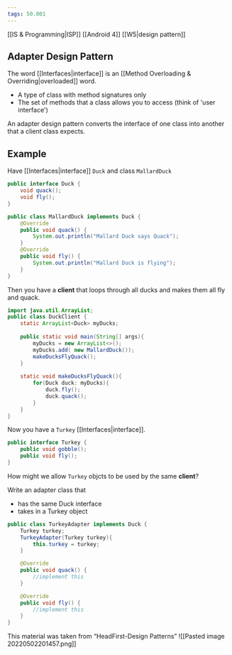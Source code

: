 ```yaml
---
tags: 50.001
---
```

[[IS & Programming|ISP]]
[[Android 4]]
[[W5|design pattern]]

## Adapter Design Pattern
The word [[Interfaces|interface]] is an [[Method Overloading & Overriding|overloaded]] word.
- A type of class with method signatures only
- The set of methods that a class allows you to access (think of 'user interface')

An adapter design pattern converts the interface of one class into another that a client class expects.

## Example
Have [[Interfaces|interface]] `Duck` and class `MallardDuck`
```java
public interface Duck {  
	void quack();  
	void fly();  
}
```
```java
public class MallardDuck implements Duck {  
	@Override  
	public void quack() {  
		System.out.println("Mallard Duck says Quack");  
	}  
	@Override  
	public void fly() {  
		System.out.println("Mallard Duck is flying");  
	}  
}
```

Then you have a **client** that loops through all ducks and makes them all fly and quack.
```java
import java.util.ArrayList;  
public class DuckClient {  
	static ArrayList<Duck> myDucks;  
	
	public static void main(String[] args){  
		myDucks = new ArrayList<>();  
		myDucks.add( new MallardDuck());  
		makeDucksFlyQuack();  
	}  
	
	static void makeDucksFlyQuack(){  
		for(Duck duck: myDucks){  
			duck.fly();  
			duck.quack();  
		}  
	}  
}
```

Now you have a `Turkey` [[Interfaces|interface]].
```java
public interface Turkey {  
	public void gobble();  
	public void fly();  
}
```

How might we allow `Turkey` objcts to be used by the same **client**?

Write an adapter class that
- has the same Duck interface
- takes in a Turkey object

```java
public class TurkeyAdapter implements Duck {  
	Turkey turkey;  
	TurkeyAdapter(Turkey turkey){  
		this.turkey = turkey;  
	}  

	@Override  
	public void quack() {  
		//implement this  
	}  

	@Override  
	public void fly() {  
		//implement this  
	}  
}
```
This material was taken from “HeadFirst-Design Patterns”
![[Pasted image 20220502201457.png]]
